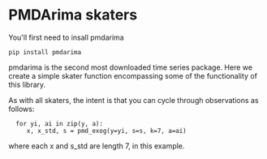 
# PMDArima skaters

You'll first need to insall pmdarima

    pip install pmdarima 

pmdarima is the second most downloaded time series package.
Here we create a simple skater function encompassing some of the functionality of this library.

As with all skaters, the intent is that you can cycle through observations as follows:

      for yi, ai in zip(y, a):
         x, x_std, s = pmd_exog(y=yi, s=s, k=7, a=ai)

where each x and s_std are length 7, in this example. 